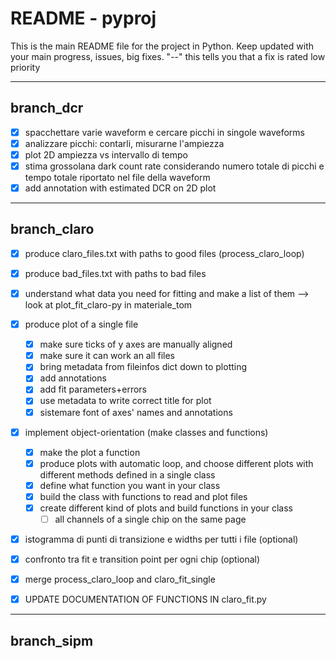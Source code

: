 # README - pyproj

This is the main README file for the project in Python.
Keep updated with your main progress, issues, big fixes.
"--" this tells you that a fix is rated low priority

---

## branch_dcr
- [x] spacchettare varie waveform e cercare picchi in singole waveforms
- [x] analizzare picchi: contarli, misurarne l'ampiezza
- [x] plot 2D ampiezza vs intervallo di tempo
- [x] stima grossolana dark count rate considerando numero totale di picchi e tempo totale riportato nel file della waveform
- [x] add annotation with estimated DCR on 2D plot

---

## branch_claro
- [x] produce claro_files.txt with paths to good files (process_claro_loop)
- [x] produce bad_files.txt with paths to bad files
- [x] understand what data you need for fitting and make a list of them --> look at plot_fit_claro-py in materiale_tom
- [x] produce plot of a single file
    - [x] make sure ticks of y axes are manually aligned
    - [x] make sure it can work an all files
    - [x] bring metadata from fileinfos dict down to plotting
    - [x] add annotations
    - [x] add fit parameters+errors
    - [x] use metadata to write correct title for plot
    - [x] sistemare font of axes' names and annotations
- [x] implement object-orientation (make classes and functions)
    - [x] make the plot a function
    - [x] produce plots with automatic loop, and choose different plots with different methods defined in a single class
    - [x] define what function you want in your class
    - [x] build the class with functions to read and plot files
    - [x] create different kind of plots and build functions in your class
        - [ ] all channels of a single chip on the same page
- [x] istogramma di punti di transizione e widths per tutti i file (optional)
- [x] confronto tra fit e transition point per ogni chip (optional)

- [x] merge process_claro_loop and claro_fit_single

- [x] UPDATE DOCUMENTATION OF FUNCTIONS IN claro_fit.py

---

## branch_sipm
